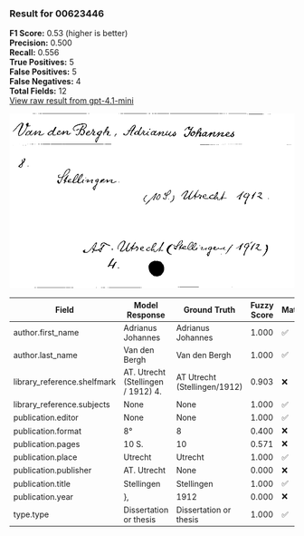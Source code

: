 ### Result for 00623446
**F1 Score:** 0.53 (higher is better)<br>**Precision:** 0.500<br>**Recall:** 0.556<br>**True Positives:** 5<br>**False Positives:** 5<br>**False Negatives:** 4<br>**Total Fields:** 12<br>[View raw result from gpt-4.1-mini](https://github.com/RISE-UNIBAS/humanities_data_benchmark/blob/main/results/2025-10-02/T0161/request_T0161_00623446.json)

<img src="https://github.com/RISE-UNIBAS/humanities_data_benchmark/blob/main/benchmarks/zettelkatalog/images/00623446.jpg?raw=true" alt="00623446" width="600px">

| Field | Model Response | Ground Truth | Fuzzy Score | Match |
|-------|----------------|--------------|-------------|-------|
| author.first_name | Adrianus Johannes | Adrianus Johannes | 1.000 | ✅ |
| author.last_name | Van den Bergh | Van den Bergh | 1.000 | ✅ |
| library_reference.shelfmark | AT. Utrecht (Stellingen / 1912) 4. | AT Utrecht (Stellingen/1912) | 0.903 | ❌ |
| library_reference.subjects | None | None | 1.000 | ✅ |
| publication.editor | None | None | 1.000 | ✅ |
| publication.format | 8°   | 8 | 0.400 | ❌ |
| publication.pages | 10 S. | 10 | 0.571 | ❌ |
| publication.place | Utrecht | Utrecht | 1.000 | ✅ |
| publication.publisher | AT. Utrecht | None | 0.000 | ❌ |
| publication.title | Stellingen | Stellingen | 1.000 | ✅ |
| publication.year | }, | 1912 | 0.000 | ❌ |
| type.type | Dissertation or thesis | Dissertation or thesis | 1.000 | ✅ |
